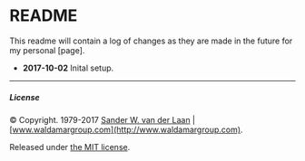 README
==============

This readme will contain a log of changes as they are made in the future for my personal [page].

* **2017-10-02** Inital setup.

----- 
##### License

&copy; Copyright. 1979-2017 [Sander W. van der Laan](mailto:sander.vanderlaan@waldamargroup.com) | [www.waldamargroup.com](http://www.waldamargroup.com).

Released under [the MIT license](http://opensource.org/licenses/MIT).
